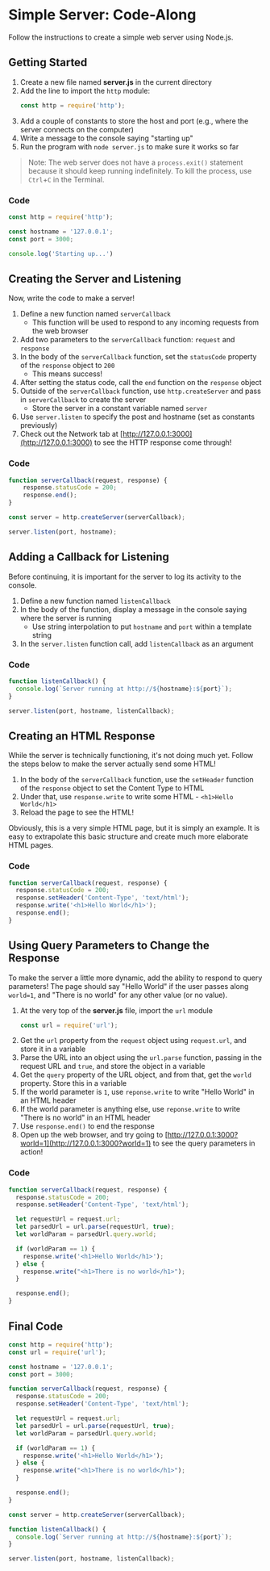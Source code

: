 # Simple Server: Code-Along
Follow the instructions to create a simple web server using Node.js.

## Getting Started
1. Create a new file named **server.js** in the current directory
1. Add the line to import the `http` module:
    ```js
    const http = require('http');
    ```
1. Add a couple of constants to store the host and port (e.g., where the server connects on the computer)
1. Write a message to the console saying "starting up"
1. Run the program with `node server.js` to make sure it works so far

>Note: The web server does not have a `process.exit()` statement because it should keep running indefinitely. To kill the process, use `Ctrl`+`C` in the Terminal.

### Code
```js
const http = require('http');

const hostname = '127.0.0.1';
const port = 3000;

console.log('Starting up...')
```

## Creating the Server and Listening
Now, write the code to make a server!

1. Define a new function named `serverCallback`
    - This function will be used to respond to any incoming requests from the web browser
1. Add two parameters to the `serverCallback` function: `request` and `response`
1. In the body of the `serverCallback` function, set the `statusCode` property of the `response` object to `200`
    - This means success!
1. After setting the status code, call the `end` function on the `response` object
1. Outside of the `serverCallback` function, use `http.createServer` and pass in `serverCallback` to create the server
    - Store the server in a constant variable named `server`
1. Use `server.listen` to specify the post and hostname (set as constants previously)
1. Check out the Network tab at [http://127.0.0.1:3000](http://127.0.0.1:3000) to see the HTTP response come through!

### Code
```js
function serverCallback(request, response) {
    response.statusCode = 200;
    response.end();
}

const server = http.createServer(serverCallback);

server.listen(port, hostname);
```

## Adding a Callback for Listening
Before continuing, it is important for the server to log its activity to the console.

1. Define a new function named `listenCallback`
1. In the body of the function, display a message in the console saying where the server is running
    - Use string interpolation to put `hostname` and `port` within a template string 
1. In the `server.listen` function call, add `listenCallback` as an argument

### Code
```js
function listenCallback() {
  console.log(`Server running at http://${hostname}:${port}`);
}

server.listen(port, hostname, listenCallback);
```

## Creating an HTML Response
While the server is technically functioning, it's not doing much yet. Follow the steps below to make the server actually send some HTML!

1. In the body of the `serverCallback` function, use the `setHeader` function of the `response` object to set the Content Type to HTML
1. Under that, use `response.write` to write some HTML - `<h1>Hello World</h1>`
1. Reload the page to see the HTML!

Obviously, this is a very simple HTML page, but it is simply an example. It is easy to extrapolate this basic structure and create much more elaborate HTML pages.

### Code
```js
function serverCallback(request, response) {
  response.statusCode = 200;
  response.setHeader('Content-Type', 'text/html');
  response.write('<h1>Hello World</h1>');
  response.end();
}
```

## Using Query Parameters to Change the Response
To make the server a little more dynamic, add the ability to respond to query parameters! The page should say "Hello World" if the user passes along `world=1`, and "There is no world" for any other value (or no value).

1. At the very top of the **server.js** file, import the `url` module
    ```js
    const url = require('url');
    ```
1. Get the `url` property from the `request` object using `request.url`, and store it in a variable
1. Parse the URL into an object using the `url.parse` function, passing in the request URL and `true`, and store the object in a variable
1. Get the `query` property of the URL object, and from that, get the `world` property. Store this in a variable
1. If the world parameter is `1`, use `reponse.write` to write "Hello World" in an HTML header
1. If the world parameter is anything else, use `reponse.write` to write "There is no world" in an HTML header
1. Use `response.end()` to end the response
1. Open up the web browser, and try going to [http://127.0.0.1:3000?world=1](http://127.0.0.1:3000?world=1) to see the query parameters in action!

### Code
```js
function serverCallback(request, response) {
  response.statusCode = 200;
  response.setHeader('Content-Type', 'text/html');

  let requestUrl = request.url;
  let parsedUrl = url.parse(requestUrl, true);
  let worldParam = parsedUrl.query.world;

  if (worldParam == 1) {
    response.write('<h1>Hello World</h1>');
  } else {
    response.write("<h1>There is no world</h1>");
  }

  response.end();
}
```

## Final Code
```js
const http = require('http');
const url = require('url');

const hostname = '127.0.0.1';
const port = 3000;

function serverCallback(request, response) {
  response.statusCode = 200;
  response.setHeader('Content-Type', 'text/html');

  let requestUrl = request.url;
  let parsedUrl = url.parse(requestUrl, true);
  let worldParam = parsedUrl.query.world;

  if (worldParam == 1) {
    response.write('<h1>Hello World</h1>');
  } else {
    response.write("<h1>There is no world</h1>");
  }

  response.end();
}

const server = http.createServer(serverCallback);

function listenCallback() {
  console.log(`Server running at http://${hostname}:${port}`);
}

server.listen(port, hostname, listenCallback);
```